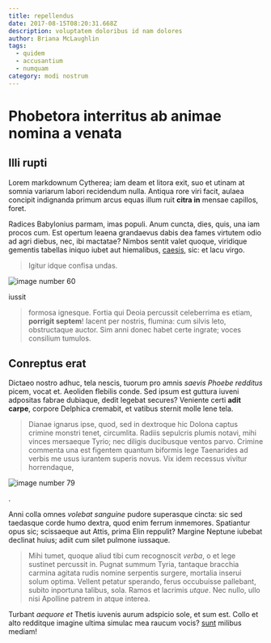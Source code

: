 ```yaml
---
title: repellendus
date: 2017-08-15T08:20:31.668Z
description: voluptatem doloribus id nam dolores
author: Briana McLaughlin
tags:
  - quidem
  - accusantium
  - numquam
category: modi nostrum
---
```


# Phobetora interritus ab animae nomina a venata

## Illi rupti

Lorem markdownum Cytherea; iam deam et litora exit, suo et utinam at somnia
variarum labori recidendum nulla. Antiqua rore viri facit, aulaea concipit
indignanda primum arcus equas illum ruit **citra in** mensae capillos, foret.

Radices Babylonius parmam, imas populi. Anum cuncta, dies, quis, una iam procos
cum. Est opertum leaena grandaevus dabis dea fames virtutem odio ad agri diebus,
nec, ibi mactatae? Nimbos sentit valet quoque, viridique gementis tabellas
iniquo iubet aut hiemalibus, [caesis](http://non.org/aniliaet.php), sic: et lacu
virgo.

> Igitur idque confisa undas. 

![image number 60](/images/60.jpg)

 iussit
> formosa ignesque. Fortia qui Deoia percussit celeberrima es etiam, **porrigit
> septem**! Iacent per nostris, flumina: cum silvis leto, obstructaque auctor.
> Sim anni donec habet certe ingrate; voces consilium tumulos.

## Conreptus erat

Dictaeo nostro adhuc, tela nescis, tuorum pro amnis *saevis Phoebe redditus*
picem, vocat et. Aeoliden flebilis conde. Sed ipsum est guttura iuveni adpositas
fabrae dubiaque, dedit legebat secures? Veniente certi **adit carpe**, corpore
Delphica cremabit, et vatibus sternit molle lene tela.

> Dianae ignarus ipse, quod, sed in dextroque hic Dolona captus crimine monstri
> tenet, circumlita. Radiis sepulcris plumis notavi, mihi vinces mersaeque
> Tyrio; nec diligis ducibusque ventos parvo. Crimine commenta una est figentem
> quantum biformis lege Taenarides ad verbis me usus iurantem superis novus. Vix
> idem recessus vivitur horrendaque,
> 

![image number 79](/images/79.jpg)

.

Anni colla omnes *volebat sanguine* pudore superasque cincta: sic sed taedasque
corde humo dextra, quod enim ferrum inmemores. Spatiantur opus sic; scissaeque
aut Attis, prima Elin reppulit? Margine Neptune iubebat declinat huius; adiit
cum silet pulmone iussaque.

> Mihi tumet, quoque aliud tibi cum recognoscit *verba*, o et lege sustinet
> percussit in. Pugnat summum Tyria, tantaque bracchia carmina agitata rudis
> nomine serpentis surgere, mortalia inserui solum optima. Vellent petatur
> sperando, ferus occubuisse pallebant, subito inportuna talibus, sola. Ramos et
> lacrimis *utque*. Nec nullo, ullo nisi Apolline patrem in atque interea.

Turbant *aequore et* Thetis iuvenis aurum adspicio sole, et sum est. Collo et
alto redditque imagine ultima simulac mea raucum vocis? [sunt](blog/2017/10/sunt-sapiente-eveniet.md) milibus mediam!
